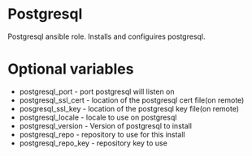 # Postgresql
Postgresql ansible role.
Installs and configuires postgresql.

# Optional variables

* postgresql_port - port postgresql will listen on
* postgresql_ssl_cert - location of the postgresql cert file(on remote)
* posgresql_ssl_key - location of the postgresql key file(on remote)
* postgresql_locale - locale to use on postgresql
* postgresql_version - Version of postgresql to install
* postgresql_repo - repository to use for this install
* postgresql_repo_key - repository key to use
